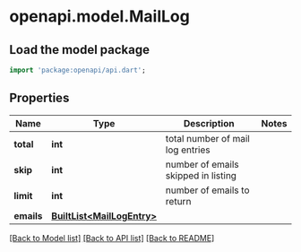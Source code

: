 # openapi.model.MailLog

## Load the model package
```dart
import 'package:openapi/api.dart';
```

## Properties
Name | Type | Description | Notes
------------ | ------------- | ------------- | -------------
**total** | **int** | total number of mail log entries | 
**skip** | **int** | number of emails skipped in listing | 
**limit** | **int** | number of emails to return | 
**emails** | [**BuiltList&lt;MailLogEntry&gt;**](MailLogEntry.md) |  | 

[[Back to Model list]](../README.md#documentation-for-models) [[Back to API list]](../README.md#documentation-for-api-endpoints) [[Back to README]](../README.md)


